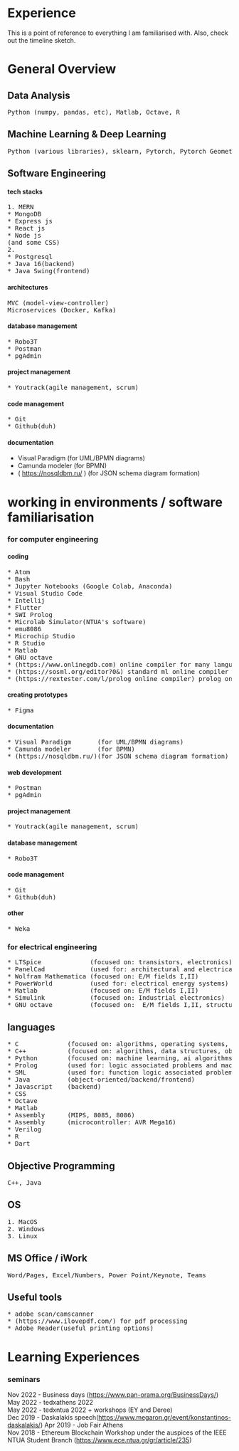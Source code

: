 # Experience
This is a point of reference to everything I am familiarised with. Also, check out the timeline sketch.

# General Overview
## Data Analysis	
<pre>
Python (numpy, pandas, etc), Matlab, Octave, R		                                         
</pre>

## Machine Learning & Deep Learning
<pre>
Python (various libraries), sklearn, Pytorch, Pytorch Geometric                        
</pre>

## Software Engineering
#### tech stacks 
<pre>
1. MERN
* MongoDB
* Express js
* React js
* Node js
(and some CSS)
2. 
* Postgresql
* Java 16(backend)
* Java Swing(frontend)
</pre>

#### architectures
<pre>
MVC (model-view-controller)           	                                                        
Microservices (Docker, Kafka)   
</pre>

#### database management
<pre>
* Robo3T
* Postman
* pgAdmin
</pre>

#### project management
<pre>
* Youtrack(agile management, scrum)
</pre>

#### code management
<pre>
* Git
* Github(duh)
</pre>

#### documentation
* Visual Paradigm          (for UML/BPMN diagrams)
* Camunda modeler          (for BPMN)
* ( https://nosqldbm.ru/ ) (for JSON schema diagram formation)

# working in environments / software familiarisation
### for computer engineering 
#### coding
<pre>
* Atom
* Bash
* Jupyter Notebooks (Google Colab, Anaconda)
* Visual Studio Code
* Intellij
* Flutter
* SWI Prolog
* Microlab Simulator(NTUA's software)
* emu8086
* Microchip Studio
* R Studio
* Matlab
* GNU octave 
* (https://www.onlinegdb.com) online compiler for many languages
* (https://sosml.org/editor?0&) standard ml online compiler
* (https://rextester.com/l/prolog_online_compiler) prolog online compiler
</pre>
#### creating prototypes
<pre>
* Figma
</pre>
#### documentation
<pre>
* Visual Paradigm       (for UML/BPMN diagrams)
* Camunda modeler       (for BPMN)
* (https://nosqldbm.ru/)(for JSON schema diagram formation)
</pre>
#### web development
<pre>
* Postman
* pgAdmin
</pre>
#### project management
<pre>
* Youtrack(agile management, scrum)
</pre>
#### database management
<pre>
* Robo3T
</pre>
#### code management
<pre>
* Git
* Github(duh)
</pre>

#### other
<pre>
* Weka
</pre>

### for electrical engineering  
<pre>
* LTSpice             (focused on: transistors, electronics)
* PanelCad            (used for: architectural and electrical design)
* Wolfram Mathematica (focused on: E/M fields I,II)
* PowerWorld          (used for: electrical energy systems)
* Matlab              (focused on: E/M fields I,II)
* Simulink            (focused on: Industrial electronics)
* GNU octave          (focused on:  E/M fields I,II, structure and electrical properties of materials)
</pre>


## languages 
<pre>
* C             (focused on: algorithms, operating systems, microcontroller: AVR Mega16)
* C++           (focused on: algorithms, data structures, object orientation, advanced programming techniques)
* Python        (focused on: machine learning, ai algorithms, algorithms, scripts, data processing)(libraries: pandas, numpy)
* Prolog        (used for: logic associated problems and machine learning)
* SML           (used for: function logic associated problems)
* Java          (object-oriented/backend/frontend)
* Javascript    (backend)
* CSS
* Octave
* Matlab
* Assembly      (MIPS, 8085, 8086)
* Assembly      (microcontroller: AVR Mega16)
* Verilog
* R
* Dart
</pre>

## Objective Programming
<pre>
C++, Java
</pre>

## OS
<pre>
1. MacOS
2. Windows
3. Linux
</pre>

## MS Office / iWork 							
<pre>
Word/Pages, Excel/Numbers, Power Point/Keynote, Teams 
</pre>

## Useful tools
<pre>
* adobe scan/camscanner
* (https://www.ilovepdf.com/) for pdf processing
* Adobe Reader(useful printing options)
</pre>

# Learning Experiences
### seminars
Nov 2022 - Business days (https://www.pan-orama.org/BusinessDays/)  
May 2022 - tedxathens 2022  
May 2022 - tedxntua 2022 + workshops (EY and Deree)  
Dec 2019 - Daskalakis speech(https://www.megaron.gr/event/konstantinos-daskalakis/)
Apr 2019 - Job Fair Athens   
Nov 2018 - Ethereum Blockchain Workshop under the auspices of the IEEE NTUA Student Branch (https://www.ece.ntua.gr/gr/article/235)  


